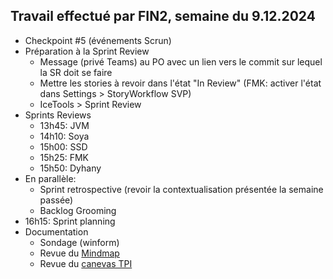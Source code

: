 ## Travail effectué par FIN2, semaine du 9.12.2024

- Checkpoint #5 (événements Scrun)
- Préparation à la Sprint Review
  - Message (privé Teams) au PO avec un lien vers le commit sur lequel la SR doit se faire
  - Mettre les stories à revoir dans l'état "In Review" (FMK: activer l'état dans Settings > StoryWorkflow SVP)
  - IceTools > Sprint Review
- Sprints Reviews
  - 13h45: JVM
  - 14h10: Soya
  - 15h00: SSD
  - 15h25: FMK
  - 15h50: Dyhany
- En parallèle:
  - Sprint retrospective (revoir la contextualisation présentée la semaine passée)
  - Backlog Grooming
- 16h15: Sprint planning
- Documentation
  - Sondage (winform)
  - Revue du [Mindmap](../Supports/Documenter%20pour.pdf)
  - Revue du [canevas TPI](https://www.tpivd.ch/index.php/documentation-tpi-cfc-ordo-2014/pour-candidat)